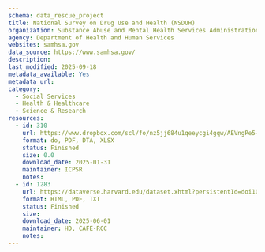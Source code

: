 ```yaml
---
schema: data_rescue_project 
title: National Survey on Drug Use and Health (NSDUH)
organization: Substance Abuse and Mental Health Services Administration
agency: Department of Health and Human Services
websites: samhsa.gov
data_source: https://www.samhsa.gov/
description: 
last_modified: 2025-09-18
metadata_available: Yes
metadata_url: 
category:
  - Social Services 
  - Health & Healthcare 
  - Science & Research 
resources:
  - id: 310
    url: https://www.dropbox.com/scl/fo/nz5jj684u1qeeycgi4gqw/AEVngPe5-PcLXciOMVGEA50?rlkey=zdj29x6yim2akimz45k0aht4o&dl=0
    format: do, PDF, DTA, XLSX
    status: Finished
    size: 0.0
    download_date: 2025-01-31
    maintainer: ICPSR
    notes: 
  - id: 1283
    url: https://dataverse.harvard.edu/dataset.xhtml?persistentId=doi10.7910/DVN/AA28CJ
    format: HTML, PDF, TXT
    status: Finished
    size: 
    download_date: 2025-06-01
    maintainer: HD, CAFE-RCC
    notes: 
---
```

